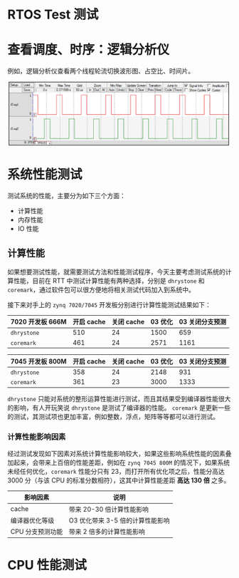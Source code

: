 # RTOS Test 测试

# 查看调度、时序：逻辑分析仪  

例如，逻辑分析仪查看两个线程轮流切换波形图、占空比、时间片。

![逻辑分析仪_线程轮流切换波形图](figures/逻辑分析仪_线程轮流切换波形图.jpg)



# 系统性能测试

测试系统的性能，主要分为如下三个方面：

- 计算性能
- 内存性能
- IO 性能

## 计算性能

如果想要测试性能，就需要测试方法和性能测试程序，今天主要考虑测试系统的计算性能，目前在 RTT 中测试计算性能有两种选择，分别是 `dhrystone` 和`coremark`，通过软件包可以很方便地将相关测试代码加入到系统中。

接下来对手上的 `zynq 7020/7045` 开发板分别进行计算性能测试结果如下：

| 7020 开发板 666M | 开启 cache | 关闭 cache | 03 优化 | 03 关闭分支预测 |
| ---------------- | ---------- | ---------- | ------- | --------------- |
| `dhrystone`      | 510        | 24         | 1500    | 659             |
| `coremark`       | 461        | 24         | 2571    | 1161            |

| 7045 开发板 800M | 开启 cache | 关闭 cache | 03 优化 | 03 关闭分支预测 |
| ---------------- | ---------- | ---------- | ------- | --------------- |
| `dhrystone`      | 358        | 24         | 2148    | 931             |
| `coremark`       | 361        | 23         | 3000    | 1333            |

`dhrystone` 只能对系统的整形运算性能进行测试，而且其结果受到编译器性能很大的影响，有人开玩笑说 `dhrystone` 是测试了编译器的性能。 `coremark` 是更新一些的测试，其测试项也更加丰富，例如整数，浮点，矩阵等等都可以进行测试。

### 计算性能影响因素

经过测试发现如下因素对系统计算性能影响较大，如果这些影响系统性能的因素叠加起来，会带来上百倍的性能差距，例如在 `zynq 7045 800M` 的情况下，如果系统未经任何优化，`coremark` 性能分只有 23，而打开所有优化项之后，性能分高达 3000 分（与该 CPU 的标准分数相符），这其中计算性能差距 **高达 130 倍** 之多。

| 影响因素         | 说明                             |
| ---------------- | -------------------------------- |
| cache            | 带来 20-30 倍计算性能影响        |
| 编译器优化等级   | O3 优化带来 3-5 倍的计算性能影响 |
| CPU 分支预测功能 | 带来 2 倍多的计算性能影响        |



# CPU 性能测试



